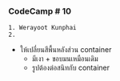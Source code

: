 ### CodeCamp # 10
    1. Werayoot Kunphai
    2. 
- ให้เปลี่ยนสีพื้นหลังส่วน container
    - มีเงา + ขอบมนเหมือนเดิม
    - รูปต้องต่อสนิทกับ container
